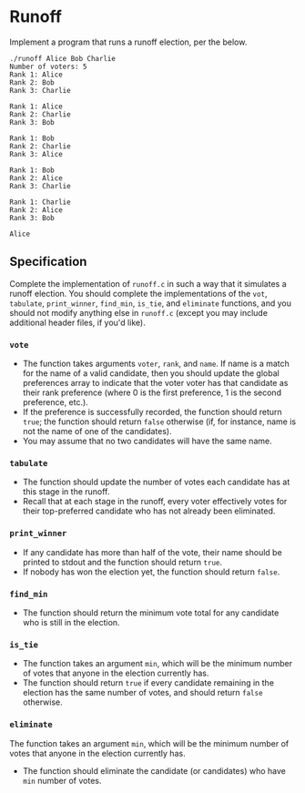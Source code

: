# Runoff

Implement a program that runs a runoff election, per the below.
```
./runoff Alice Bob Charlie
Number of voters: 5
Rank 1: Alice
Rank 2: Bob
Rank 3: Charlie

Rank 1: Alice
Rank 2: Charlie
Rank 3: Bob

Rank 1: Bob
Rank 2: Charlie
Rank 3: Alice

Rank 1: Bob
Rank 2: Alice
Rank 3: Charlie

Rank 1: Charlie
Rank 2: Alice
Rank 3: Bob

Alice
```

## Specification
Complete the implementation of ```runoff.c``` in such a way that it simulates a runoff election. You should complete the implementations of the ```vot```, ```tabulate```, ```print_winner```, ```find_min```, ```is_tie```, and ```eliminate``` functions, and you should not modify anything else in ```runoff.c``` (except you may include additional header files, if you'd like).

### ```vote```
- The function takes arguments ```voter```, ```rank```, and ```name```. If name is a match for the name of a valid candidate, then you should update the global preferences array to indicate that the voter voter has that candidate as their rank preference (where 0 is the first preference, 1 is the second preference, etc.).
- If the preference is successfully recorded, the function should return ```true```; the function should return ```false``` otherwise (if, for instance, name is not the name of one of the candidates).
- You may assume that no two candidates will have the same name.

### ```tabulate```
- The function should update the number of votes each candidate has at this stage in the runoff.
- Recall that at each stage in the runoff, every voter effectively votes for their top-preferred candidate who has not already been eliminated.

### ```print_winner```
- If any candidate has more than half of the vote, their name should be printed to stdout and the function should return ```true```.
- If nobody has won the election yet, the function should return ```false```.

### ```find_min```
- The function should return the minimum vote total for any candidate who is still in the election.

### ```is_tie```
- The function takes an argument ```min```, which will be the minimum number of votes that anyone in the election currently has.
- The function should return ```true``` if every candidate remaining in the election has the same number of votes, and should return ```false``` otherwise.

### ```eliminate```
The function takes an argument ```min```, which will be the minimum number of votes that anyone in the election currently has.
- The function should eliminate the candidate (or candidates) who have ```min``` number of votes.